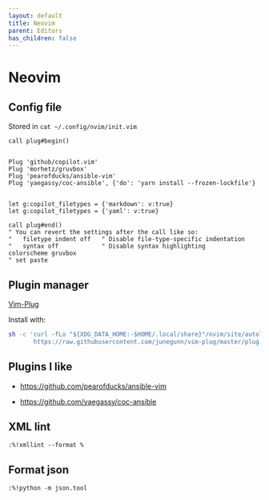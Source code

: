```yaml
---
layout: default
title: Neovim
parent: Editors
has_children: false
---
```


# Neovim

## Config file

Stored in `cat ~/.config/nvim/init.vim`

```text
call plug#begin()


Plug 'github/copilot.vim'
Plug 'morhetz/gruvbox'
Plug 'pearofducks/ansible-vim'
Plug 'yaegassy/coc-ansible', {'do': 'yarn install --frozen-lockfile'}


let g:copilot_filetypes = {'markdown': v:true}
let g:copilot_filetypes = {'yaml': v:true}

call plug#end()
" You can revert the settings after the call like so:
"   filetype indent off   " Disable file-type-specific indentation
"   syntax off            " Disable syntax highlighting
colorscheme gruvbox
" set paste
```

## Plugin manager

[Vim-Plug](https://github.com/junegunn/vim-plug)

Install with:

```bash
sh -c 'curl -fLo "${XDG_DATA_HOME:-$HOME/.local/share}"/nvim/site/autoload/plug.vim --create-dirs \
       https://raw.githubusercontent.com/junegunn/vim-plug/master/plug.vim'
```

## Plugins I like

- https://github.com/pearofducks/ansible-vim

- https://github.com/yaegassy/coc-ansible


## XML lint

`:%!xmllint --format %`

## Format json

`:%!python -m json.tool`

